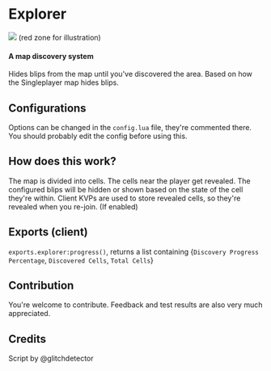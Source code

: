# Explorer

![](https://i.imgur.com/WdrFY8N.png)
(red zone for illustration)

#### A map discovery system

Hides blips from the map until you've discovered the area.
Based on how the Singleplayer map hides blips.

## Configurations
Options can be changed in the `config.lua` file, they're commented there.
You should probably edit the config before using this.

## How does this work?
The map is divided into cells. The cells near the player get revealed.
The configured blips will be hidden or shown based on the state of the cell they're within.
Client KVPs are used to store revealed cells, so they're revealed when you re-join. (If enabled)

## Exports (client)
`exports.explorer:progress()`, returns a list containing {`Discovery Progress Percentage`, `Discovered Cells`, `Total Cells`}

## Contribution
You're welcome to contribute. 
Feedback and test results are also very much appreciated.

## Credits
Script by @glitchdetector
